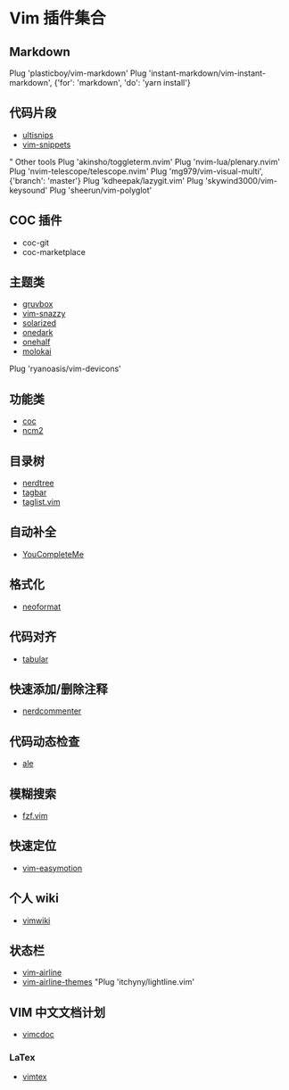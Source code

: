 # Vim 插件集合

## Markdown

Plug 'plasticboy/vim-markdown'
Plug 'instant-markdown/vim-instant-markdown', {'for': 'markdown', 'do': 'yarn install'}

## 代码片段

- [ultisnips](https://github.com/SirVer/ultisnips)
- [vim-snippets](https://github.com/honza/vim-snippets)

" Other tools
Plug 'akinsho/toggleterm.nvim'
Plug 'nvim-lua/plenary.nvim'
Plug 'nvim-telescope/telescope.nvim'
Plug 'mg979/vim-visual-multi', {'branch': 'master'}
Plug 'kdheepak/lazygit.vim'
Plug 'skywind3000/vim-keysound'
Plug 'sheerun/vim-polyglot'

## COC 插件

- coc-git
- coc-marketplace

## 主题类

- [gruvbox](https://github.com/morhetz/gruvbox)
- [vim-snazzy](https://github.com/connorholyday/vim-snazzy)
- [solarized](https://github.com/altercation/solarized)
- [onedark](https://github.com/joshdick/onedark.vim)
- [onehalf](https://github.com/sonph/onehalf)
- [molokai](https://github.com/tomasr/molokai)

Plug 'ryanoasis/vim-devicons'

## 功能类

- [coc](https://github.com/neoclide/coc.nvim)
- [ncm2](https://github.com/ncm2/ncm2)

## 目录树

- [nerdtree](https://github.com/preservim/nerdtree)
- [tagbar](https://github.com/preservim/tagbar)
- [taglist.vim](https://github.com/vim-scripts/taglist.vim)

## 自动补全

- [YouCompleteMe](https://github.com/ycm-core/YouCompleteMe)

## 格式化

- [neoformat](https://github.com/sbdchd/neoformat)

## 代码对齐

- [tabular](https://github.com/godlygeek/tabular)

## 快速添加/删除注释

- [nerdcommenter](https://github.com/preservim/nerdcommenter)

## 代码动态检查

- [ale](https://github.com/dense-analysis/ale)

## 模糊搜索

- [fzf.vim](https://github.com/junegunn/fzf.vim)

## 快速定位

- [vim-easymotion](https://github.com/easymotion/vim-easymotion)

## 个人 wiki

- [vimwiki](https://github.com/vimwiki/vimwiki)

## 状态栏

- [vim-airline](https://github.com/vim-airline/vim-airline)
- [vim-airline-themes](https://github.com/vim-airline/vim-airline-themes)
  "Plug 'itchyny/lightline.vim'

## VIM 中文文档计划

- [vimcdoc](https://github.com/yianwillis/vimcdoc)

### LaTex

- [vimtex](https://github.com/lervag/vimtex)
